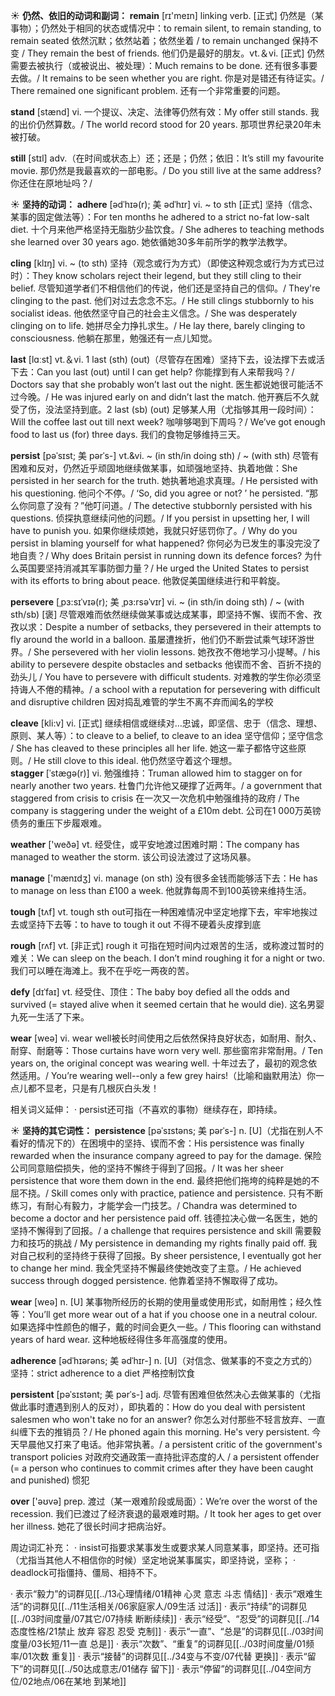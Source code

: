 ☀ <span class="category">**仍然、依旧的动词和副词：**</span>
<span class="vocabulary">**remain**</span> [rɪ'meɪn] 
<span class="definition">linking verb. [正式] 仍然是（某事物）；仍然处于相同的状态或情况中：</span>to remain silent, to remain standing, to remain seated 依然沉默；依然站着；依然坐着 / to remain unchanged 保持不变 / They remain the best of friends. 他们仍是最好的朋友。<span class="definition">vt.＆vi. [正式] 仍然需要去被执行（或被说出、被处理）：</span>Much remains to be done. 还有很多事要去做。/ It remains to be seen whether you are right. 你是对是错还有待证实。/ There remained one significant problem. 还有一个非常重要的问题。

<span class="vocabulary">**stand**</span> [stænd] 
<span class="definition">vi. 一个提议、决定、法律等仍然有效：</span>My offer still stands. 我的出价仍然算数。/ The world record stood for 20 years. 那项世界纪录20年未被打破。

<span class="vocabulary">**still**</span> [stɪl] 
<span class="definition">adv.（在时间或状态上）还；还是；仍然；依旧：</span>It’s still my favourite movie. 那仍然是我最喜欢的一部电影。/ Do you still live at the same address? 你还住在原地址吗？/ 

☀ <span class="category">**坚持的动词：**</span>
<span class="vocabulary">**adhere**</span> [ədˈhɪə(r); 美 ədˈhɪr]
<span class="definition">vi. ~ to sth [正式] 坚持（信念、某事的固定做法等）：</span>For ten months he adhered to a strict no-fat low-salt diet. 十个月来他严格坚持无脂肪少盐饮食。/ She adheres to teaching methods she learned over 30 years ago. 她依循她30多年前所学的教学法教学。
           
<span class="vocabulary">**cling**</span> [klɪŋ]
<span class="definition">vi. ~ (to sth) 坚持（观念或行为方式）（即使这种观念或行为方式已过时）：</span>They know scholars reject their legend, but they still cling to their belief. 尽管知道学者们不相信他们的传说，他们还是坚持自己的信仰。/ They're clinging to the past. 他们对过去念念不忘。/ He still clings stubbornly to his socialist ideas. 他依然坚守自己的社会主义信念。/ She was desperately clinging on to life. 她拼尽全力挣扎求生。/ He lay there, barely clinging to consciousness. 他躺在那里，勉强还有一点儿知觉。

<span class="vocabulary">**last**</span> [lɑːst] 
<span class="definition">vt.＆vi. 1 last (sth) (out)（尽管存在困难）坚持下去，设法撑下去或活下去：</span>Can you last (out) until I can get help? 你能撑到有人来帮我吗？/ Doctors say that she probably won’t last out the night. 医生都说她很可能活不过今晚。/ He was injured early on and didn’t last the match. 他开赛后不久就受了伤，没法坚持到底。<span class="definition">2 last (sb) (out) 足够某人用（尤指够其用一段时间）：</span>Will the coffee last out till next week? 咖啡够喝到下周吗？/ We’ve got enough food to last us (for) three days. 我们的食物足够维持三天。
           
<span class="vocabulary">**persist**</span> [pəˈsɪst; 美 pərˈs-]
<span class="definition">vt.&vi. ~ (in sth/in doing sth) / ~ (with sth) 尽管有困难和反对，仍然近乎顽固地继续做某事，如顽强地坚持、执着地做：</span>She persisted in her search for the truth. 她执著地追求真理。/ He persisted with his questioning. 他问个不停。/ ‘So, did you agree or not? ’ he persisted. “那么你同意了没有？”他叮问道。/ The detective stubbornly persisted with his questions. 侦探执意继续问他的问题。/ If you persist in upsetting her, I will have to punish you. 如果你继续烦她，我就只好惩罚你了。/ Why do you persist in blaming yourself for what happened? 你何必为已发生的事没完没了地自责？/ Why does Britain persist in running down its defence forces? 为什么英国要坚持消减其军事防御力量？/ He urged the United States to persist with its efforts to bring about peace. 他敦促美国继续进行和平斡旋。
           
<span class="vocabulary">**persevere**</span> [ˌpɜ:sɪˈvɪə(r); 美 ˌpɜ:rsəˈvɪr]
<span class="definition">vi. ~ (in sth/in doing sth) / ~ (with sth/sb) [褒] 尽管艰难而依然继续做某事或达成某事，即坚持不懈、锲而不舍、孜孜以求：</span>Despite a number of setbacks, they persevered in their attempts to fly around the world in a balloon. 虽屡遭挫折，他们仍不断尝试乘气球环游世界。/ She persevered with her violin lessons. 她孜孜不倦地学习小提琴。/ his ability to persevere despite obstacles and setbacks 他锲而不舍、百折不挠的劲头儿 / You have to persevere with difficult students. 对难教的学生你必须坚持诲人不倦的精神。/ a school with a reputation for persevering with difficult and disruptive children 因对捣乱难管的学生不离不弃而闻名的学校
             
<span class="vocabulary">**cleave**</span> [kli:v]
<span class="definition">vi. [正式] 继续相信或继续对…忠诚，即坚信、忠于（信念、理想、原则、某人等）：</span>to cleave to a belief, to cleave to an idea 坚守信仰；坚守信念 / She has cleaved to these principles all her life. 她这一辈子都恪守这些原则。/ He still clove to this ideal. 他仍然坚守着这个理想。         
<span class="vocabulary">**stagger**</span> [ˈstægə(r)]
<span class="definition">vi. 勉强维持：</span>Truman allowed him to stagger on for nearly another two years. 杜鲁门允许他又硬撑了近两年。/ a government that staggered from crisis to crisis 在一次又一次危机中勉强维持的政府 / The company is staggering under the weight of a £10m debt. 公司在1 000万英镑债务的重压下步履艰难。

<span class="vocabulary">**weather**</span> ['weðə] 
<span class="definition">vt. 经受住，或平安地渡过困难时期：</span>The company has managed to weather the storm. 该公司设法渡过了这场风暴。

<span class="vocabulary">**manage**</span> ['mænɪdӡ] 
<span class="definition">vi. manage (on sth) 没有很多金钱而能够活下去：</span>He has to manage on less than £100 a week. 他就靠每周不到100英镑来维持生活。

<span class="vocabulary">**tough**</span> [tʌf] 
<span class="definition">vt. tough sth out可指在一种困难情况中坚定地撑下去，牢牢地挨过去或坚持下去等：</span>to have to tough it out 不得不硬着头皮撑到底

<span class="vocabulary">**rough**</span> [rʌf] 
<span class="definition">vt. [非正式] rough it 可指在短时间内过艰苦的生活，或称渡过暂时的难关：</span>We can sleep on the beach. I don’t mind roughing it for a night or two. 我们可以睡在海滩上。我不在乎吃一两夜的苦。
           
<span class="vocabulary">**defy**</span> [dɪˈfaɪ]
<span class="definition">vt. 经受住、顶住：</span>The baby boy defied all the odds and survived (= stayed alive when it seemed certain that he would die). 这名男婴九死一生活了下来。

<span class="vocabulary">**wear**</span> [weə] 
<span class="definition">vi. wear well被长时间使用之后依然保持良好状态，如耐用、耐久、耐穿、耐磨等：</span>Those curtains have worn very well. 那些窗帘非常耐用。/ Ten years on, the original concept was wearing well. 十年过去了，最初的观念依然适用。/ You’re wearing well--only a few grey hairs!（比喻和幽默用法）你一点儿都不显老，只是有几根灰白头发！

相关词义延伸：
· persist还可指（不喜欢的事物）继续存在，即持续。

☀ <span class="category">**坚持的其它词性：**</span>
<span class="vocabulary">**persistence**</span> [pəˈsɪstəns; 美 pərˈs-]
<span class="definition">n. [U]（尤指在别人不看好的情况下的）在困境中的坚持、锲而不舍：</span>His persistence was finally rewarded when the insurance company agreed to pay for the damage. 保险公司同意赔偿损失，他的坚持不懈终于得到了回报。/ It was her sheer persistence that wore them down in the end. 最终把他们拖垮的纯粹是她的不屈不挠。/ Skill comes only with practice, patience and persistence. 只有不断练习，有耐心有毅力，才能学会一门技艺。/ Chandra was determined to become a doctor and her persistence paid off. 钱德拉决心做一名医生，她的坚持不懈得到了回报。/ a challenge that requires persistence and skill 需要毅力和技巧的挑战 / My persistence in demanding my rights finally paid off. 我对自己权利的坚持终于获得了回报。By sheer persistence, I eventually got her to change her mind. 我全凭坚持不懈最终使她改变了主意。/ He achieved success through dogged persistence. 他靠着坚持不懈取得了成功。

<span class="vocabulary">**wear**</span> [weə] 
<span class="definition">n. [U] 某事物所经历的长期的使用量或使用形式，如耐用性；经久性等：</span>You’ll get more wear out of a hat if you choose one in a neutral colour. 如果选择中性颜色的帽子，戴的时间会更久一些。/ This flooring can withstand years of hard wear. 这种地板经得住多年高强度的使用。
           
<span class="vocabulary">**adherence**</span> [ədˈhɪərəns; 美 ədˈhɪr-]
<span class="definition">n. [U]（对信念、做某事的不变之方式的）坚持：</span>strict adherence to a diet 严格控制饮食
           
<span class="vocabulary">**persistent**</span> [pəˈsɪstənt; 美 pərˈs-]
<span class="definition">adj. 尽管有困难但依然决心去做某事的（尤指做此事时遭遇到别人的反对），即执着的：</span>How do you deal with persistent salesmen who won't take no for an answer? 你怎么对付那些不轻言放弃、一直纠缠下去的推销员？/ He phoned again this morning. He's very persistent. 今天早晨他又打来了电话。他非常执著。/ a persistent critic of the government's transport policies 对政府交通政策一直持批评态度的人 / a persistent offender (= a person who continues to commit crimes after they have been caught and punished) 惯犯

<span class="vocabulary">**over**</span> ['əʊvə] 
<span class="definition">prep. 渡过（某一艰难阶段或局面）：</span>We’re over the worst of the recession. 我们已渡过了经济衰退的最艰难时期。/ It took her ages to get over her illness. 她花了很长时间才把病治好。

周边词汇补充：
· insist可指要求某事发生或要求某人同意某事，即坚持。还可指（尤指当其他人不相信你的时候）坚定地说某事属实，即坚持说，坚称；
· deadlock可指僵持、僵局、相持不下。

· 表示“毅力”的词群见[[../13心理情绪/01精神 心灵 意志 斗志 情结]]
· 表示“艰难生活”的词群见[[../11生活相关/06家庭家人/09生活 过活]]
· 表示“持续”的词群见[[../03时间度量/07其它/07持续 断断续续]]
· 表示“经受”、“忍受”的词群见[[../14态度性格/21禁止 放弃 容忍 忍受 克制]]
· 表示“一直”、“总是”的词群见[[../03时间度量/03长短/11一直 总是]]
· 表示“次数”、“重复”的词群见[[../03时间度量/01频率/01次数 重复]]
· 表示“接替”的词群见[[../34变与不变/07代替 更换]]
· 表示“留下”的词群见[[../50达成意志/01储存 留下]]
· 表示“停留”的词群见[[../04空间方位/02地点/06在某地 到某地]]
